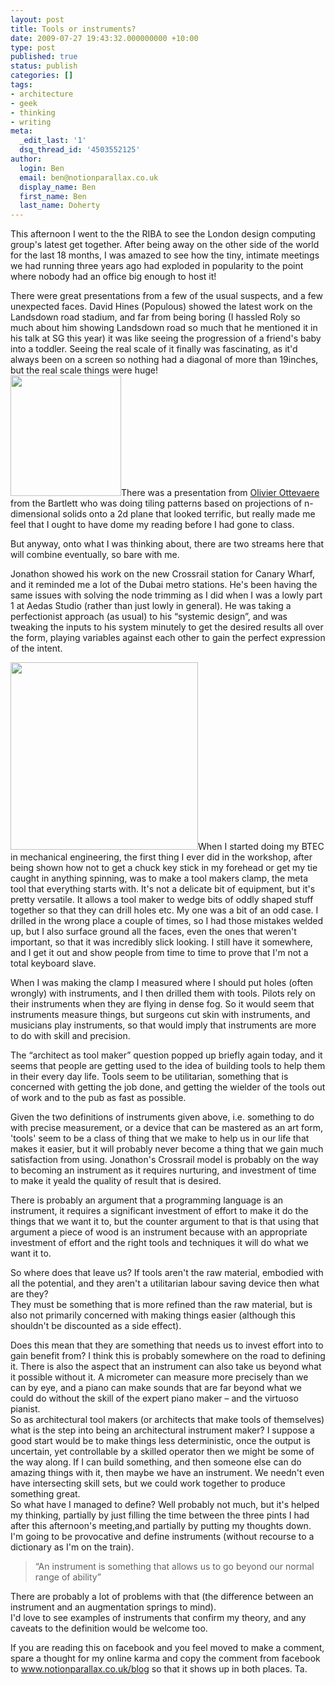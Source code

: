 ```yaml
---
layout: post
title: Tools or instruments?
date: 2009-07-27 19:43:32.000000000 +10:00
type: post
published: true
status: publish
categories: []
tags:
- architecture
- geek
- thinking
- writing
meta:
  _edit_last: '1'
  dsq_thread_id: '4503552125'
author:
  login: Ben
  email: ben@notionparallax.co.uk
  display_name: Ben
  first_name: Ben
  last_name: Doherty
---
```

<p>This afternoon I went to the the RIBA to see the London design computing group's latest get together. After being away on the other side of the world for the last 18 months, I was amazed to see how the tiny, intimate meetings we had running three years ago had exploded in popularity to the point where nobody had an office big enough to host it!</p>
<p>There were great presentations from a few of the usual suspects, and a few unexpected faces. David Hines (Populous) showed the latest work on the Landsdown road stadium, and far from being boring (I hassled Roly so much about him showing Landsdown road so much that he mentioned it in his talk at SG this year) it was like seeing the progression of a friend's baby into a toddler. Seeing the real scale of it finally was fascinating, as it'd always been on a screen so nothing had a diagonal of more than 19inches, but the real scale things were huge!<br />
<img class="alignleft" src="{{ site.baseurl }}/assets/surface1x.jpg" alt="" width="177" height="193" />There was a presentation from <a href="http://www.aac.bartlett.ucl.ac.uk/reports/ottevaere.html">Olivier Ottevaere </a>from the Bartlett who was doing tiling patterns based on projections of n-dimensional solids onto a 2d plane that looked terrific, but really made me feel that I ought to have dome my reading before I had gone to class.</p>
<p>But anyway, onto what I was thinking about, there are two streams here that will combine eventually, so bare with me.</p>
<p>Jonathon showed his work on the new Crossrail station for Canary Wharf, and it reminded me a lot of the Dubai metro stations. He's been having the same issues with solving the node trimming as I did when I was a lowly part 1 at Aedas Studio (rather than just lowly in general). He was taking a perfectionist approach (as usual) to his “systemic design”, and was tweaking the inputs to his system minutely to get the desired results all over the form, playing variables against each other to gain the perfect expression of the intent.</p>
<p><img class="alignleft" src="{{ site.baseurl }}/assets/hacksaw_eclipsetmc100mm.jpg" alt="" width="300" height="300" />When I started doing my BTEC in mechanical engineering, the first thing I ever did in the workshop, after being shown how not to get a chuck key stick in my forehead or get my tie caught in anything spinning, was to make a tool makers clamp, the meta tool that everything starts with. It's not a delicate bit of equipment, but it's pretty versatile. It allows a tool maker to wedge bits of oddly shaped stuff together so that they can drill holes etc. My one was a bit of an odd case. I drilled in the wrong place a couple of times, so I had those mistakes welded up, but I also surface ground all the faces, even the ones that weren't important, so that it was incredibly slick looking. I still have it somewhere, and I get it out and show people from time to time to prove that I'm not a total keyboard slave.</p>
<p>When I was making the clamp I measured where I should put holes (often wrongly) with instruments, and I then drilled them with tools. Pilots rely on their instruments when they are flying in dense fog. So it would seem that instruments measure things, but surgeons cut skin with instruments, and musicians play instruments, so that would imply that instruments are more to do with skill and precision.</p>
<p>The “architect as tool maker” question popped up briefly again today, and it seems that people are getting used to the idea of building tools to help them in their every day life. Tools seem to be utilitarian, something that is concerned with getting the job done, and getting the wielder of the tools out of work and to the pub as fast as possible.</p>
<p>Given the two definitions of instruments given above, i.e. something to do with precise measurement, or a device that can be mastered as an art form, 'tools' seem to be a class of thing that we make to help us in our life that makes it easier, but it will probably never become a thing that we gain much satisfaction from using. Jonathon's Crossrail model is probably on the way to becoming an instrument as it requires nurturing, and investment of time to make it yeald the quality of result that is desired.</p>
<p>There is probably an argument that a programming language is an instrument, it requires a significant investment of effort to make it do the things that we want it to, but the counter argument to that is that using that argument a piece of wood is an instrument because with an appropriate investment of effort and the right tools and techniques it will do what we want it to.</p>
<p>So where does that leave us? If tools aren't the raw material, embodied with all the potential, and they aren't a utilitarian labour saving device then what are they?<br />
They must be something that is more refined than the raw material, but is also not primarily concerned with making things easier (although this shouldn't be discounted as a side effect).</p>
<p>Does this mean that they are something that needs us to invest effort into to gain benefit from? I think this is probably somewhere on the road to defining it. There is also the aspect that an instrument can also take us beyond what it possible without it. A micrometer can measure more precisely than we can by eye, and a piano can make sounds that are far beyond what we could do without the skill of the expert piano maker – and the virtuoso pianist.<br />
So as architectural tool makers (or architects that make tools of themselves) what is the step into being an architectural instrument maker? I suppose a good start would be to make things less deterministic, once the output is uncertain, yet controllable by a skilled operator then we might be some of the way along. If I can build something, and then someone else can do amazing things with it, then maybe we have an instrument. We needn't even have intersecting skill sets, but we could work together to produce something great.<br />
So what have I managed to define? Well probably not much, but it's helped my thinking, partially by just filling the time between the three pints I had after this afternoon's meeting,and partially by putting my thoughts down.<br />
I'm going to be provocative and define instruments (without recourse to a dictionary as I'm on the train).</p>
<blockquote><p>“An instrument is something that allows us to go beyond our normal range of ability”</p></blockquote>
<p>There are probably a lot of problems with that (the difference between an instrument and an augmentation springs to mind).<br />
I'd love to see examples of instruments that confirm my theory, and any caveats to the definition would be welcome too.</p>
<p>If you are reading this on facebook and you feel moved to make a comment, spare a thought for my online karma and copy the comment from facebook to <a href="http://www.notionparallax.co.uk/wordpress" target="_blank">www.notionparallax.co.uk/blog</a> so that it shows up in both places. Ta.</p>
